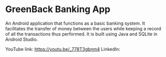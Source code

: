 # GreenBack Banking App
An Android application that functions as a basic banking system. It facilitates the transfer of money between the users while keeping a record of all the transactions thus performed. It is built using Java and SQLite in Android Studio.

YouTube link: https://youtu.be/_778T3gbnm4
LinkedIn: 

